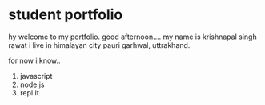 # student portfolio
hy welcome to my portfolio. good afternoon....
my name is krishnapal singh rawat
i live in himalayan city pauri garhwal, uttrakhand.

for now i know..
1. javascript
2. node.js
3. repl.it
